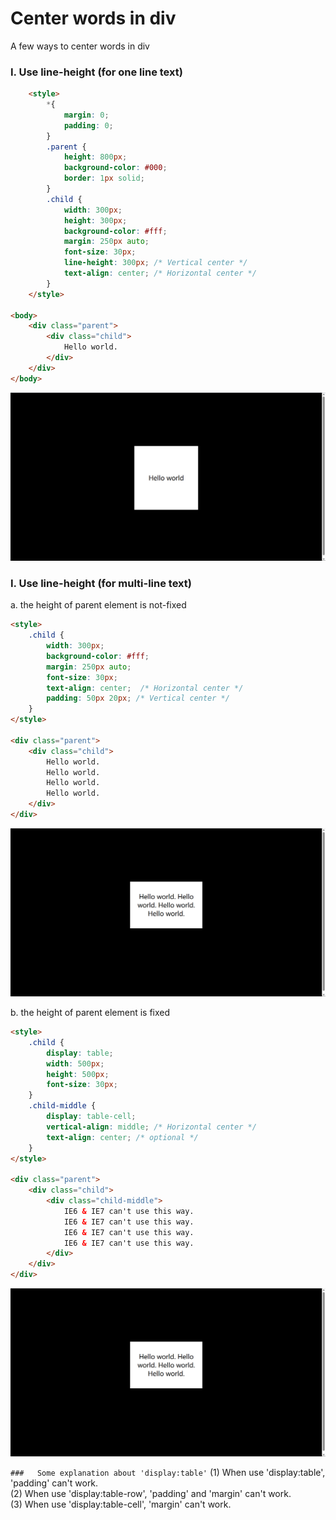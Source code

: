 # Center words in div
A few ways to center words in div

### I. Use line-height (for one line text)
```HTML
    <style>
        *{
            margin: 0;
            padding: 0;
        }
        .parent {
            height: 800px;
            background-color: #000;
            border: 1px solid;
        }
        .child {
            width: 300px;
            height: 300px;
            background-color: #fff;
            margin: 250px auto;
            font-size: 30px;
            line-height: 300px; /* Vertical center */
            text-align: center; /* Horizontal center */
        }
    </style>

<body>
    <div class="parent">
        <div class="child">
            Hello world.
        </div>
    </div>
</body>
```
![image](https://raw.githubusercontent.com/ShiyuLi05/center-div-in-css/main/center-words.png)

### I. Use line-height (for multi-line text)
a. the height of parent element is not-fixed
```HTML
<style>
    .child {
        width: 300px;
        background-color: #fff;
        margin: 250px auto;
        font-size: 30px;
        text-align: center;  /* Horizontal center */
        padding: 50px 20px; /* Vertical center */
    }
</style>

<div class="parent">
    <div class="child">
        Hello world.
        Hello world.
        Hello world.
        Hello world.
    </div>
</div>
```
![image](https://raw.githubusercontent.com/ShiyuLi05/center-div-in-css/center-words/center-words-2.png)

b. the height of parent element is fixed
```HTML
<style>
    .child {
        display: table;
        width: 500px;
        height: 500px;
        font-size: 30px;
    }
    .child-middle {
        display: table-cell; 
        vertical-align: middle; /* Horizontal center */
        text-align: center; /* optional */
    }
</style>

<div class="parent">
    <div class="child">
        <div class="child-middle">
            IE6 & IE7 can't use this way.
            IE6 & IE7 can't use this way.
            IE6 & IE7 can't use this way.
            IE6 & IE7 can't use this way.
        </div>
    </div>
</div>
```
![image](https://raw.githubusercontent.com/ShiyuLi05/center-div-in-css/center-words/center-words-2.png)

` ###   Some explanation about 'display:table' `
 (1) When use 'display:table', 'padding' can't work.</br>
 (2) When use 'display:table-row', 'padding' and 'margin' can't work.</br>
 (3) When use 'display:table-cell', 'margin' can't work.</br>
